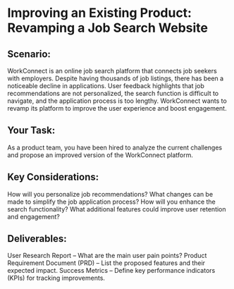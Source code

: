 # Improving an Existing Product: Revamping a Job Search Website
## Scenario:
WorkConnect is an online job search platform that connects job seekers with employers. Despite having thousands of job listings, there has been a noticeable decline in applications. User feedback highlights that job recommendations are not personalized, the search function is difficult to navigate, and the application process is too lengthy. WorkConnect wants to revamp its platform to improve the user experience and boost engagement.
## Your Task:
As a product team, you have been hired to analyze the current challenges and propose an improved version of the WorkConnect platform.
## Key Considerations:
How will you personalize job recommendations?
What changes can be made to simplify the job application process?
How will you enhance the search functionality?
What additional features could improve user retention and engagement?
## Deliverables:
User Research Report – What are the main user pain points?
Product Requirement Document (PRD) – List the proposed features and their expected impact.
Success Metrics – Define key performance indicators (KPIs) for tracking improvements.


